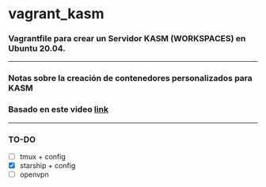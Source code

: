 # vagrant_kasm

### Vagrantfile para crear un Servidor KASM (WORKSPACES) en Ubuntu 20.04.

---

### Notas sobre la creación de contenedores personalizados para KASM 

### Basado en este video [link](https://www.youtube.com/watch?v=YesDodQ2Y7o) 

---

### TO-DO

- [ ] tmux + config
- [x] starship + config
- [ ] openvpn